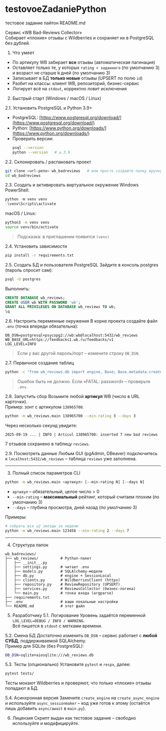 # testovoeZadaniePython
тестовое задание пайтон
README.md


Сервис «WB Bad-Reviews Collector»  
Собирает «плохие» отзывы с Wildberries и сохраняет их в PostgreSQL без дублей.


 1. Что умеет
- По артикулу WB забирает **все** отзывы (автоматическая пагинация)  
- Оставляет только те, у которых `rating < заданного` (по умолчанию 3) и возраст не старше `N` дней (по умолчанию 3)  
- Записывает в БД **только новые** отзывы (UPSERT по полю `id`)  
- Разбит на классы: клиент WB, репозиторий, бизнес-сервис  
- Логирует всё на `stdout`, корректно ловит исключения

 2. Быстрый старт (Windows / macOS / Linux)

 2.1. Установить PostgreSQL и Python 3.9+
- PostgreSQL: [https://www.postgresql.org/download/](https://www.postgresql.org/download/)  
- Python: [https://www.python.org/downloads/](https://www.python.org/downloads/)  
- Проверить версии:
  ```bash
  psql --version
  python --version   # ≥ 3.9
  ```

 2.2. Склонировать / распаковать проект
```bash
git clone <url-репо> wb_badreviews   # или просто создайте папку вручную
cd wb_badreviews
```

 2.3. Создать и активировать виртуальное окружение
Windows PowerShell:
```powershell
python -m venv venv
.\venv\Scripts\activate
```
macOS / Linux:
```bash
python3 -m venv venv
source venv/bin/activate
```
> Подсказка: в приглашении появится `(venv)`

 2.4. Установить зависимости
```bash
pip install -r requirements.txt
```

 2.5. Создать БД и пользователя PostgreSQL
Зайдите в консоль postgres (пароль спросит сам):
```bash
psql -U postgres
```
Выполнить:
```sql
CREATE DATABASE wb_reviews;
CREATE USER wb WITH PASSWORD 'wb';
GRANT ALL PRIVILEGES ON DATABASE wb_reviews TO wb;
\q
```

 2.6. Настроить переменные окружения
В корне проекта создайте файл `.env` (точка впереди обязательна):
```
DB_DSN=postgresql+psycopg2://wb:wb@localhost:5432/wb_reviews
WB_BASE_URL=https://feedbacks1.wb.ru/feedbacks/v1
LOG_LEVEL=INFO
```
> Если у вас другой пароль/порт – измените строку `DB_DSN`.

 2.7. Первичное создание таблиц
```bash
python -c "from wb_reviews.db import engine, Base; Base.metadata.create_all(engine); print('Таблицы созданы')"
```
> Ошибок быть не должно. Если «FATAL: password» – проверьте `.env`.

 2.8. Запустить сбор
Возьмите любой **артикул** WB (число в URL карточки).  
Пример: зонт с артикулом `138965700`.  
```bash
python -m wb_reviews.main 138965700 --min-rating 3 --days 3
```
Через несколько секунд увидите:
```
2025-09-19 ... | INFO | Articul 138965700: inserted 7 new bad reviews
```
7 отзывов сохранено в таблицу `reviews`.

 2.9. Посмотреть данные
Любым GUI (pgAdmin, DBeaver) подключитесь к `localhost:5432/wb_reviews` – таблица `reviews` уже заполнена.

---

 3. Полный список параметров CLI
```bash
python -m wb_reviews.main <артикул> [--min-rating N] [--days N]
```
- `артикул` – обязательный, целое число > 0  
- `--min-rating` – **максимальный** рейтинг, который считаем плохим (по умолчанию 3)  
- `--days` – глубина просмотра, дней назад (по умолчанию 3)

Примеры:
```bash
# собрать все ≤2 звезды за неделю
python -m wb_reviews.main 123456 --min-rating 2 --days 7
```

---

 4. Структура папок
```
wb_badreviews/
├── wb_reviews/          # Python-пакет
│   ├── __init__.py
│   ├── settings.py      # читает .env
│   ├── models.py        # SQLAlchemy-модели
│   ├── db.py            # engine + SessionLocal
│   ├── clients.py       # WildberriesClient (httpx)
│   ├── repository.py    # ReviewRepository (UPSERT)
│   ├── services.py      # ReviewsCollector (бизнес-логика)
│   └── main.py          # точка входа (argparse)
├── requirements.txt
├── .env                 # ваши локальные настройки
└── README.md            # этот файл
```
 5. Разработчику
 5.1. Логирование
Уровень задаётся переменной `LOG_LEVEL=DEBUG / INFO / WARNING`.  
Всё пишется в `stdout` с метками времени.

 5.2. Смена БД
Достаточно изменить `DB_DSN` – сервис работает с **любой СУБД**, поддерживаемой SQLAlchemy.  
Пример для SQLite (без PostgreSQL):
```bash
DB_DSN=sqlite+aiosqlite:///wb_reviews.db
```

 5.3. Тесты
(опционально) Установите `pytest` и `respx`, далее:
```bash
pytest tests/
```
Тесты мокают Wildberries и проверяют, что только «плохие» отзывы попадают в БД.

 5.4. Асинхронная версия
Замените `create_engine` на `create_async_engine` и используйте `async_sessionmaker` – код уже готов к этому (остаётся лишь добавить `async/await` в `main.py`).

6. Лицензия
Скрипт выдан как тестовое задание – свободно используйте и модифицируйте.
